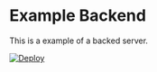 # Example Backend

This is a example of a backed server.

[![Deploy](https://www.herokucdn.com/deploy/button.svg)](https://heroku.com/deploy)

